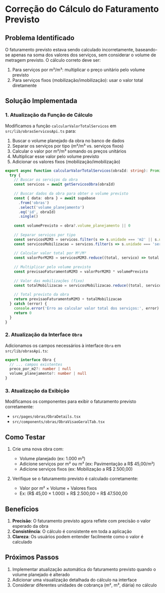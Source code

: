 # Correção do Cálculo do Faturamento Previsto

## Problema Identificado

O faturamento previsto estava sendo calculado incorretamente, baseando-se apenas na soma dos valores dos serviços, sem considerar o volume de metragem previsto. O cálculo correto deve ser:

1. Para serviços por m²/m³: multiplicar o preço unitário pelo volume previsto
2. Para serviços fixos (mobilização/imobilização): usar o valor total diretamente

## Solução Implementada

### 1. Atualização da Função de Cálculo

Modificamos a função `calcularValorTotalServicos` em `src/lib/obrasServicosApi.ts` para:

1. Buscar o volume planejado da obra no banco de dados
2. Separar os serviços por tipo (m²/m³ vs. serviços fixos)
3. Calcular o valor por m²/m³ somando os preços unitários
4. Multiplicar esse valor pelo volume previsto
5. Adicionar os valores fixos (mobilização/imobilização)

```typescript
export async function calcularValorTotalServicos(obraId: string): Promise<number> {
  try {
    // Buscar os serviços da obra
    const servicos = await getServicosObra(obraId)
    
    // Buscar dados da obra para obter o volume previsto
    const { data: obra } = await supabase
      .from('obras')
      .select('volume_planejamento')
      .eq('id', obraId)
      .single()
    
    const volumePrevisto = obra?.volume_planejamento || 0
    
    // Separar serviços por tipo
    const servicosM2M3 = servicos.filter(s => s.unidade === 'm2' || s.unidade === 'm3')
    const servicosMobilizacao = servicos.filter(s => s.unidade === 'servico' || s.unidade === 'viagem')
    
    // Calcular valor total por M²/M³
    const valorPorM2M3 = servicosM2M3.reduce((total, servico) => total + servico.preco_unitario, 0)
    
    // Multiplicar pelo volume previsto
    const previsaoFaturamentoM2M3 = valorPorM2M3 * volumePrevisto
    
    // Valor das mobilizações (fixo)
    const totalMobilizacao = servicosMobilizacao.reduce((total, servico) => total + servico.valor_total, 0)
    
    // Total previsto da obra
    return previsaoFaturamentoM2M3 + totalMobilizacao
  } catch (error) {
    console.error('Erro ao calcular valor total dos serviços:', error)
    return 0
  }
}
```

### 2. Atualização da Interface `Obra`

Adicionamos os campos necessários à interface `Obra` em `src/lib/obrasApi.ts`:

```typescript
export interface Obra {
  // ... campos existentes
  preco_por_m2?: number | null
  volume_planejamento?: number | null
}
```

### 3. Atualização da Exibição

Modificamos os componentes para exibir o faturamento previsto corretamente:

- `src/pages/obras/ObraDetails.tsx`
- `src/components/obras/ObraVisaoGeralTab.tsx`

## Como Testar

1. Crie uma nova obra com:
   - Volume planejado (ex: 1.000 m³)
   - Adicione serviços por m² ou m³ (ex: Pavimentação a R$ 45,00/m²)
   - Adicione serviços fixos (ex: Mobilização a R$ 2.500,00)

2. Verifique se o faturamento previsto é calculado corretamente:
   - Valor por m² × Volume + Valores fixos
   - Ex: (R$ 45,00 × 1.000) + R$ 2.500,00 = R$ 47.500,00

## Benefícios

1. **Precisão**: O faturamento previsto agora reflete com precisão o valor esperado da obra
2. **Consistência**: O cálculo é consistente em toda a aplicação
3. **Clareza**: Os usuários podem entender facilmente como o valor é calculado

## Próximos Passos

1. Implementar atualização automática do faturamento previsto quando o volume planejado é alterado
2. Adicionar uma visualização detalhada do cálculo na interface
3. Considerar diferentes unidades de cobrança (m², m³, diária) no cálculo

